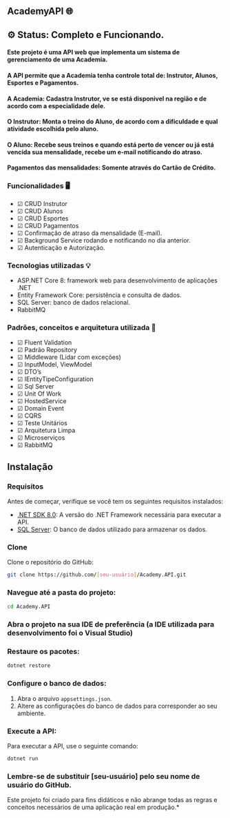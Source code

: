 ## AcademyAPI 🌐 

## ⚙️ Status: Completo e Funcionando.

#### Este projeto é uma API web que implementa um sistema de gerenciamento de uma Academia. 
#### A API permite que a Academia tenha controle total de: Instrutor, Alunos, Esportes e Pagamentos. 
#### A Academia: Cadastra Instrutor, ve se está disponivel na região e de acordo com a especialidade dele. 
#### O Instrutor: Monta o treino do Aluno, de acordo com a dificuldade e qual atividade escolhida pelo aluno. 
#### O Aluno: Recebe seus treinos e quando está perto de vencer ou já está vencida sua mensalidade, recebe um e-mail notificando do atraso. 
#### Pagamentos das mensalidades: Somente através do Cartão de Crédito. 

### Funcionalidades 🖥️  

- ☑ CRUD Instrutor 
- ☑ CRUD Alunos 
- ☑ CRUD Esportes 
- ☑ CRUD Pagamentos 
- ☑ Confirmação de atraso da mensalidade (E-mail). 
- ☑ Background Service rodando e notificando no dia anterior. 
- ☑ Autenticação e Autorização. 

### Tecnologias utilizadas 💡 

- ASP.NET Core 8: framework web para desenvolvimento de aplicações .NET 
- Entity Framework Core: persistência e consulta de dados. 
- SQL Server: banco de dados relacional. 
- RabbitMQ 

### Padrões, conceitos e arquitetura utilizada 📂 

- ☑ Fluent Validation 
- ☑ Padrão Repository 
- ☑ Middleware (Lidar com exceções) 
- ☑ InputModel, ViewModel 
- ☑ DTO’s 
- ☑ IEntityTipeConfiguration 
- ☑ Sql Server 
- ☑ Unit Of Work 
- ☑ HostedService 
- ☑ Domain Event 
- ☑ CQRS 
- ☑ Teste Unitários 
- ☑ Arquitetura Limpa 
- ☑ Microserviços 
- ☑ RabbitMQ 

## Instalação 

### Requisitos 

Antes de começar, verifique se você tem os seguintes requisitos instalados: 

- [.NET SDK 8.0](https://dotnet.microsoft.com/download/dotnet/8.0): A versão do .NET Framework necessária para executar a API. 
- [SQL Server](https://www.microsoft.com/en-us/sql-server): O banco de dados utilizado para armazenar os dados. 

### Clone 

Clone o repositório do GitHub: 

```bash 
git clone https://github.com/[seu-usuário]/Academy.API.git 
```
### Navegue até a pasta do projeto:

```bash
cd Academy.API
```

### Abra o projeto na sua IDE de preferência (a IDE utilizada para desenvolvimento foi o Visual Studio)

### Restaure os pacotes:

```bash
dotnet restore
```

### Configure o banco de dados:

1. Abra o arquivo `appsettings.json`.
2. Altere as configurações do banco de dados para corresponder ao seu ambiente.

### Execute a API:

Para executar a API, use o seguinte comando:

```bash
dotnet run
```

### Lembre-se de substituir [seu-usuário] pelo seu nome de usuário do GitHub.

Este projeto foi criado para fins didáticos e não abrange todas as regras e conceitos necessários de uma aplicação real em produção.*

 
